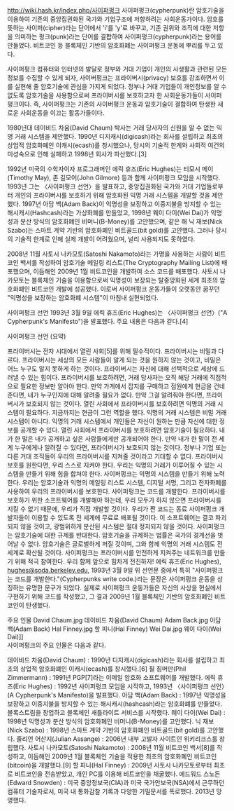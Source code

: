 http://wiki.hash.kr/index.php/사이퍼펑크
사이퍼펑크(cypherpunk)란 암호기술을 이용하여 기존의 중앙집권화된 국가와 기업구조에 저항하려는 사회운동가이다. 암호를 뜻하는 사이퍼(cipher)라는 단어에서 'i'를 'y'로 바꾸고, 기존 권위와 조직에 대한 저항을 의미하는 펑크(punk)라는 단어를 결합하여 사이퍼펑크(cypherpunk)라는 용어를 만들었다. 비트코인 등 블록체인 기반의 암호화폐는 사이퍼펑크 운동에 뿌리를 두고 있다.

사이퍼펑크
컴퓨터와 인터넷의 발달로 정부와 거대 기업이 개인의 사생활과 관련된 모든 정보를 수집할 수 있게 되자, 사이버펑크는 프라이버시(privacy) 보호를 강조하면서 이를 실현해 줄 암호기술에 관심을 가지게 되었다. 정부나 거대 기업들이 개인정보를 알 수 없도록 암호기술을 사용함으로써 프라이버시를 보호하고자 한 사회운동가들이 사이퍼펑크이다. 즉, 사이퍼펑크는 기존의 사이버펑크 운동과 암호기술이 결합하여 탄생한 새로운 사회운동을 이끄는 활동가들이다.

1980년대 데이비드 차움(David Chaum) 박사는 거래 당사자의 신원을 알 수 없는 익명 거래 시스템을 제안했다. 1990년 디지캐시(digicash)라는 회사를 설립하고 최초의 상업적 암호화폐인 이캐시(ecash)를 창시했으나, 당시의 기술적 한계와 사회적 여건의 미성숙으로 인해 실패하고 1998년 회사가 파산했다.[3]

1992년 미국의 수학자이자 프로그래머인 에릭 휴즈(Eric Hughes)는 티모시 메이(Timothy May), 존 길모어(John Gilmore) 등과 함께 사이퍼펑크 모임을 시작했다. 1993년 그는 〈사이퍼펑크 선언〉을 발표하고, 중앙집권화된 국가와 거대 기업들로부터 개인의 프라이버시를 보호하기 위해 암호화된 익명 거래 시스템을 개발할 것을 제안했다. 1997년 아담 백(Adam Back)이 익명성을 보장하고 이중지불을 방지할 수 있는 해시캐시(Hashcash)라는 가상화폐를 만들었고, 1998년 웨이 다이(Wei Dai)가 익명성과 분산 방식의 암호화폐인 비머니(B-Money)를 고안했으며, 같은 해 닉 재보(Nick Szabo)는 스마트 계약 기반의 암호화폐인 비트골드(bit gold)를 고안했다. 그러나 당시의 기술적 한계로 인해 실제 개발이 어려웠으며, 널리 사용되지도 못하였다.

2008년 11월 사토시 나카모토(Satoshi Nakamoto)라는 가명을 사용하는 사람이 비트코인 백서를 작성하여 암호기술 메일링 리스트(The Cryptography Mailing List)에 배포했으며, 이듬해인 2009년 1월 비트코인을 개발하여 소스 코드를 배포했다. 사토시 나카모토는 블록체인 기술을 이용함으로써 익명성이 보장되는 탈중앙화된 세계 최초의 암호화폐인 비트코인 개발에 성공했다. 이로써 사이퍼펑크 운동가들이 오랫동안 꿈꾸던 "익명성을 보장하는 암호화폐 시스템"이 마침내 실현되었다.

사이퍼펑크 선언
1993년 3월 9일 에릭 휴즈(Eric Hughes)는 〈사이퍼펑크 선언〉("A Cypherpunk's Manifesto")을 발표했다. 주요 내용은 다음과 같다.[4]

사이퍼펑크 선언 (요약)

프라이버시는 전자 시대에서 열린 사회[5]를 위해 필수적이다. 프라이버시는 비밀과 다르다. 프라이버시는 세상의 모든 사람들이 알게 되는 것을 원하지 않는 것이고, 비밀은 어느 누구도 알지 못하게 하는 것이다. 프라이버시는 자신에 대해 선택적으로 세상에 드러낼 수 있는 힘이다.
프라이버시를 보호하려면, 거래 당사자는 오직 해당 거래에 직접적으로 필요한 정보만 알아야 한다. 만약 가게에서 잡지를 구매하고 점원에게 현금을 건네준다면, 내가 누구인지에 대해 알려줄 필요가 없다. 만약 그걸 알려줘야 한다면, 프라이버시가 보호되지 않는 것이다.
열린 사회에서 프라이버시를 보호하려면 익명의 거래 시스템이 필요하다. 지금까지는 현금이 그런 역할을 했다. 익명의 거래 시스템은 비밀 거래 시스템이 아니다. 익명의 거래 시스템에서 개인들은 자신이 원하는 만큼 자신에 대한 정보를 공개할 수 있다.
열린 사회에서 프라이버시를 보호하려면 암호기술이 필요하다. 내가 한 말은 내가 공개하고 싶은 사람들에게만 공개되어야 한다. 만약 내가 한 말이 전 세계 누구에게나 알려질 수 있다면, 프라이버시가 보호되지 않는 것이다.
정부나 기업 또는 다른 거대 조직들이 우리의 프라이버시를 지켜줄 것이라고 기대할 수 없다. 프라이버시 보호를 원한다면, 우리 스스로 지켜야 한다. 우리는 익명의 거래가 이루어질 수 있는 시스템을 만들기 위해 힘을 합쳐야 한다.
사이퍼펑크는 익명의 시스템을 만들기 위해 노력한다. 우리는 암호기술과 익명의 메일링 리스트 시스템, 디지털 서명, 그리고 전자화폐를 사용하여 우리의 프라이버시를 보호한다.
사이퍼펑크는 코드를 개발한다. 프라이버시를 보호하기 위한 소프트웨어를 개발해야 하는데, 우리 모두가 하지 않으면 프라이버시를 지킬 수 없기 때문에, 우리가 직접 개발할 것이다. 우리가 짠 코드는 동료 사이퍼펑크 개발자들이 이용할 수 있도록 전 세계에 무료로 배포될 것이다. 이 소프트웨어는 결코 파괴되지 않을 것이고, 광범위하게 분산된 시스템은 절대 정지되지 않을 것이다.
사이퍼펑크는 암호기술에 대한 규제를 반대한다. 암호기술을 규제하는 법률은 국가의 경계선을 벗어날 수 없다. 암호기술은 글로벌하게 퍼질 것이며, 그와 함께 익명의 거래 시스템도 전 세계로 확산될 것이다.
사이퍼펑크는 프라이버시를 안전하게 지켜주는 네트워크를 만들기 위해 적극 참여한다. 우리 함께 앞으로 힘차게 전진하자!
에릭 휴즈(Eric Hughes), hughes@soda.berkeley.edu, 1993년 3월 9일
위 선언문 중에서 특히 "사이퍼펑크는 코드를 개발한다."(Cypherpunks write code.)라는 문장은 사이퍼펑크 운동을 상징하는 유명한 문구가 되었다. 실제로 사이퍼펑크 운동가들은 자신의 사상을 현실에서 구현하기 위해 코드를 작성했고, 그 결과 2009년 1월 블록체인 기반의 암호화폐인 비트코인이 탄생했다.

주요 인물
David Chaum.jpg
데이비드 차움(David Chaum)	Adam Back.jpg
아담 백(Adam Back)	Hal Finney.jpg
할 피니(Hal Finney)	Wei Dai.jpg
웨이 다이(Wei Dai)]]	
사이퍼펑크의 주요 인물은 다음과 같다.

데이비드 차움(David Chaum) : 1990년 디지캐시(digicash)라는 회사를 설립하고 최초의 상업적 암호화폐인 이캐시(ecash)를 창시했다.[6]
필 짐머만(Phil Zimmermann) : 1991년 PGP[7]라는 이메일 암호화 소프트웨어를 개발했다.
에릭 휴즈(Eric Hughes) : 1992년 사이퍼펑크 모임을 시작하고, 1993년 〈사이퍼펑크 선언〉(A Cypherpunk's Manifesto)을 발표했다.
아담 백(Adam Back) : 1997년 익명성을 보장하고 이중지불을 방지할 수 있는 해시캐시(hashcash)라는 암호화폐를 만들었다. 블록스트림을 창업하고 블록체인 새틀라이트 서비스를 시작했다.
웨이 다이(Wei Dai) : 1998년 익명성과 분산 방식의 암호화폐인 비머니(B-Money)를 고안했다.
닉 재보(Nick Szabo) : 1998년 스마트 계약 기반의 암호화폐인 비트골드(bit gold)를 고안했다.
줄리언 어산지(Julian Assange) : 2006년 내부 고발자 사이트인 위키리크스를 창립했다.
사토시 나카모토(Satoshi Nakamoto) : 2008년 11월 비트코인 백서[8]를 작성하고, 이듬해인 2009년 1월 블록체인 기술을 적용한 최초의 암호화폐인 비트코인(bitcoin)을 개발했다.[9]
할 피니(Hal Finney) : 2009년 사토시 나카모토로부터 최초로 비트코인을 전송받았고, 개인 PC를 이용해 비트코인을 채굴했다.
에드워드 스노든(Edward Snowden) : 미국 중앙정보국(CIA)과 미국 국가안보국(NSA)에서 근무하던 컴퓨터 기술자로서, 미국 내 통화감찰 기록과 다양한 기밀문서를 폭로했다. 2013년 망명했다.
